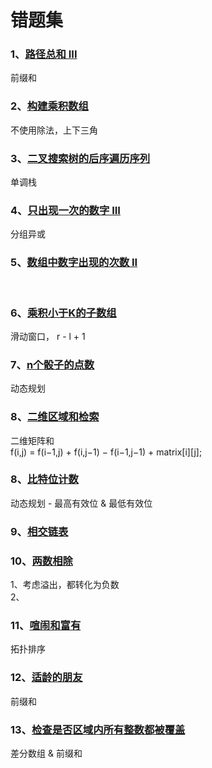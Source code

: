 # 错题集

### 1、[路径总和 III](./arithmetic/src/main/java/com/kevin/arithmetic/leetcode/Num437.java) 
前缀和 <br/>
   
### 2、[构建乘积数组](./arithmetic/src/main/java/com/kevin/arithmetic/leetcode/Offer66.java)
不使用除法，上下三角 <br/>

### 3、[二叉搜索树的后序遍历序列](./arithmetic/src/main/java/com/kevin/arithmetic/leetcode/Offer33.java)
单调栈 <br/>

### 4、[只出现一次的数字 III](./arithmetic/src/main/java/com/kevin/arithmetic/leetcode/Num260.java)
分组异或 <br/>

### 5、[数组中数字出现的次数 II](./arithmetic/src/main/java/com/kevin/arithmetic/leetcode/Num137.java)
<br/>

### 6、[乘积小于K的子数组](./arithmetic/src/main/java/com/kevin/arithmetic/leetcode/Num713.java)
滑动窗口， r - l + 1 <br/>

### 7、[n个骰子的点数](./arithmetic/src/main/java/com/kevin/arithmetic/leetcode/Offer60.java)
动态规划 <br/>

### 8、[二维区域和检索](./arithmetic/src/main/java/com/kevin/arithmetic/leetcode/Num304.java)
二维矩阵和 <br/>
f(i,j) = f(i−1,j) + f(i,j−1) − f(i−1,j−1) + matrix[i][j]; <br/>

### 8、[比特位计数](./arithmetic/src/main/java/com/kevin/arithmetic/leetcode/Num338.java)
动态规划 - 最高有效位 & 最低有效位 <br/>

### 9、[相交链表](./arithmetic/src/main/java/com/kevin/arithmetic/leetcode/Num160AndOffer52.java)

### 10、[两数相除](./arithmetic/src/main/java/com/kevin/arithmetic/leetcode/Num29.java)
1、考虑溢出，都转化为负数 <br/>
2、

### 11、[喧闹和富有](./arithmetic/src/main/java/com/kevin/arithmetic/leetcode/Num851.java)
拓扑排序 </br>

### 12、[适龄的朋友](./arithmetic/src/main/java/com/kevin/arithmetic/leetcode/Num825.java)
前缀和 </br>

### 13、[检查是否区域内所有整数都被覆盖](./arithmetic/src/main/java/com/kevin/arithmetic/leetcode/Num1893.java)
差分数组 & 前缀和 </br>